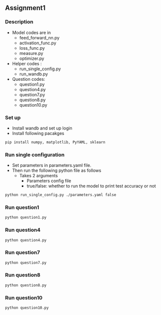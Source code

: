 ## Assignment1

### Description
+ Model codes are in
  + feed_forward_nn.py
  + activation_func.py
  + loss_func.py
  + measure.py
  + optimizer.py
+ Helper codes :
  + run_single_config.py
  + run_wandb.py
+ Question codes:
  + question1.py
  + question4.py
  + question7.py
  + question8.py
  + question10.py

### Set up
+ Install wandb and set up login
+ Install following pacakges
```bash
pip install numpy, matplotlib, PyYAML, sklearn
```

### Run single configuration
+ Set parameters in parameters.yaml file.
+ Then run the following python file as follows
  + Takes 2 arguments
     + Parameters config file
     + true/false: whether to run the model to print test accuracy or not 
```bash
python run_single_config.py ./parameters.yaml false
```

### Run question1
```bash
python question1.py
```

### Run question4
```bash
python question4.py
```

### Run question7
```bash
python question7.py
```

### Run question8
```bash
python question8.py
```

### Run question10
```bash
python question10.py
```
